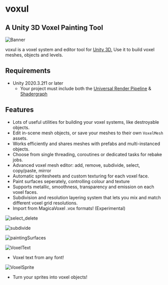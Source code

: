 # voxul
## A Unity 3D Voxel Painting Tool

![Banner](https://user-images.githubusercontent.com/5094696/120939811-b467b900-c711-11eb-895f-22773d26af42.png)

voxul is a voxel system and editor tool for [Unity 3D.](https://unity.com/) Use it to build voxel meshes, objects and levels.

## Requirements

- Unity 2020.3.2f1 or later
    - Your project must include both the [Universal Render Pipeline](https://docs.unity3d.com/Packages/com.unity.render-pipelines.universal@11.0/manual/index.html) & [Shadergraph](https://unity.com/shader-graph)

## Features

- Lots of useful utilities for building your voxel systems, like destroyable objects.
- Edit in-scene mesh objects, or save your meshes to their own `VoxelMesh` assets.
- Works efficiently and shares meshes with prefabs and multi-instanced objects.
- Choose from single threading, coroutines or dedicated tasks for rebake jobs.
- Advanced voxel mesh editor: add, remove, subdivide, select, copy/paste, mirror
- Automatic spritesheets and custom texturing for each voxel face.
- Paint surfaces seperately, controlling colour and texture
- Supports metallic, smoothness, transparency and emission on each voxel faces.
- Subdivision and resolution layering system that lets you mix and match different voxel grid resolutions.
- Import from MagicaVoxel .vox formats! (Experimental)

![select_delete](https://user-images.githubusercontent.com/5094696/120932524-1d3d3a00-c6ee-11eb-9400-3f863b56940a.gif)

![subdivide](https://user-images.githubusercontent.com/5094696/120932172-ab182580-c6ec-11eb-866c-f1f67644648a.gif)

![paintingSurfaces](https://user-images.githubusercontent.com/5094696/120931430-676fec80-c6e9-11eb-8b4d-e78bb99ba272.gif)

![VoxelText](https://user-images.githubusercontent.com/5094696/123529266-76ddc680-d6e6-11eb-8fde-90d6532e3a80.PNG)

- Voxel text from any font!

![VoxelSprite](https://user-images.githubusercontent.com/5094696/124587982-2b4abb80-de50-11eb-97fe-299020a11e27.PNG)

- Turn your sprites into voxel objects!
